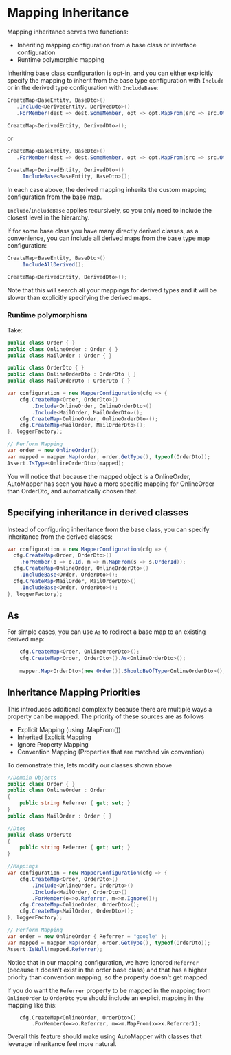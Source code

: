 # Mapping Inheritance

Mapping inheritance serves two functions:

- Inheriting mapping configuration from a base class or interface configuration
- Runtime polymorphic mapping

Inheriting base class configuration is opt-in, and you can either explicitly specify the mapping to inherit from the base type configuration with `Include` or in the derived type configuration with `IncludeBase`:

```c#
CreateMap<BaseEntity, BaseDto>()
   .Include<DerivedEntity, DerivedDto>()
   .ForMember(dest => dest.SomeMember, opt => opt.MapFrom(src => src.OtherMember));

CreateMap<DerivedEntity, DerivedDto>();
```

or

```c#
CreateMap<BaseEntity, BaseDto>()
   .ForMember(dest => dest.SomeMember, opt => opt.MapFrom(src => src.OtherMember));

CreateMap<DerivedEntity, DerivedDto>()
    .IncludeBase<BaseEntity, BaseDto>();
```

In each case above, the derived mapping inherits the custom mapping configuration from the base map.

`Include`/`IncludeBase` applies recursively, so you only need to include the closest level in the hierarchy.

If for some base class you have many directly derived classes, as a convenience, you can include all derived maps from the base type map configuration:

```c#
CreateMap<BaseEntity, BaseDto>()
    .IncludeAllDerived();

CreateMap<DerivedEntity, DerivedDto>();
```
Note that this will search all your mappings for derived types and it will be slower than explicitly specifying the derived maps.

### Runtime polymorphism

Take:

```c#
public class Order { }
public class OnlineOrder : Order { }
public class MailOrder : Order { }

public class OrderDto { }
public class OnlineOrderDto : OrderDto { }
public class MailOrderDto : OrderDto { }

var configuration = new MapperConfiguration(cfg => {
    cfg.CreateMap<Order, OrderDto>()
        .Include<OnlineOrder, OnlineOrderDto>()
        .Include<MailOrder, MailOrderDto>();
    cfg.CreateMap<OnlineOrder, OnlineOrderDto>();
    cfg.CreateMap<MailOrder, MailOrderDto>();
}, loggerFactory);

// Perform Mapping
var order = new OnlineOrder();
var mapped = mapper.Map(order, order.GetType(), typeof(OrderDto));
Assert.IsType<OnlineOrderDto>(mapped);
```

You will notice that because the mapped object is a OnlineOrder, AutoMapper has seen you have a more specific mapping for OnlineOrder than OrderDto, and automatically chosen that.

## Specifying inheritance in derived classes

Instead of configuring inheritance from the base class, you can specify inheritance from the derived classes:

```c#
var configuration = new MapperConfiguration(cfg => {
  cfg.CreateMap<Order, OrderDto>()
    .ForMember(o => o.Id, m => m.MapFrom(s => s.OrderId));
  cfg.CreateMap<OnlineOrder, OnlineOrderDto>()
    .IncludeBase<Order, OrderDto>();
  cfg.CreateMap<MailOrder, MailOrderDto>()
    .IncludeBase<Order, OrderDto>();
}, loggerFactory);
```

## As

For simple cases, you can use `As` to redirect a base map to an existing derived map:

```c#
    cfg.CreateMap<Order, OnlineOrderDto>();
    cfg.CreateMap<Order, OrderDto>().As<OnlineOrderDto>();
    
    mapper.Map<OrderDto>(new Order()).ShouldBeOfType<OnlineOrderDto>();
```

## Inheritance Mapping Priorities

This introduces additional complexity because there are multiple ways a property can be mapped. The priority of these sources are as follows

 - Explicit Mapping (using .MapFrom())
 - Inherited Explicit Mapping
 - Ignore Property Mapping
 - Convention Mapping (Properties that are matched via convention)

To demonstrate this, lets modify our classes shown above

```c#
//Domain Objects
public class Order { }
public class OnlineOrder : Order
{
    public string Referrer { get; set; }
}
public class MailOrder : Order { }

//Dtos
public class OrderDto
{
    public string Referrer { get; set; }
}

//Mappings
var configuration = new MapperConfiguration(cfg => {
    cfg.CreateMap<Order, OrderDto>()
        .Include<OnlineOrder, OrderDto>()
        .Include<MailOrder, OrderDto>()
        .ForMember(o=>o.Referrer, m=>m.Ignore());
    cfg.CreateMap<OnlineOrder, OrderDto>();
    cfg.CreateMap<MailOrder, OrderDto>();
}, loggerFactory);

// Perform Mapping
var order = new OnlineOrder { Referrer = "google" };
var mapped = mapper.Map(order, order.GetType(), typeof(OrderDto));
Assert.IsNull(mapped.Referrer);
```

Notice that in our mapping configuration, we have ignored `Referrer` (because it doesn't exist in the order base class) and that has a higher priority than convention mapping, so the property doesn't get mapped.

If you do want the `Referrer` property to be mapped in the mapping from `OnlineOrder` to `OrderDto` you should include an explicit mapping in the mapping like this:

```
    cfg.CreateMap<OnlineOrder, OrderDto>()
        .ForMember(o=>o.Referrer, m=>m.MapFrom(x=>x.Referrer));
```

Overall this feature should make using AutoMapper with classes that leverage inheritance feel more natural.

